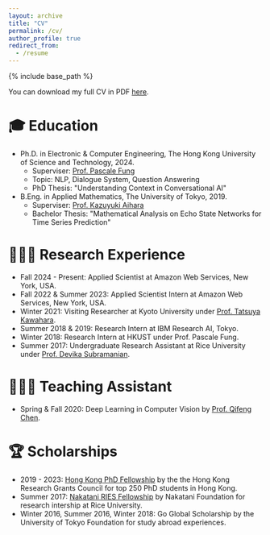 ```yaml
---
layout: archive
title: "CV"
permalink: /cv/
author_profile: true
redirect_from:
  - /resume
---
```


{% include base_path %}

You can download my full CV in PDF [here](http://etsukokuste.github.io/files/Etsuko_Ishii_Resume.pdf).

🎓 Education
======
* Ph.D. in Electronic & Computer Engineering, The Hong Kong University of Science and Technology, 2024. 
  * Superviser: [Prof. Pascale Fung](https://pascale.home.ece.ust.hk)
  * Topic: NLP, Dialogue System, Question Answering
  * PhD Thesis: "Understanding Context in Conversational AI"
* B.Eng. in Applied Mathematics, The University of Tokyo, 2019. 
  * Superviser: [Prof. Kazuyuki Aihara](https://ircn.jp/en/mission/people/kazuyuki_aihara)
  * Bachelor Thesis: "Mathematical Analysis on Echo State Networks for Time Series Prediction"



👩🏻‍💻 Research Experience
======
* Fall 2024 - Present: Applied Scientist at Amazon Web Services, New York, USA.
* Fall 2022 & Summer 2023: Applied Scientist Intern at Amazon Web Services, New York, USA.
* Winter 2021: Visiting Researcher at Kyoto University under [Prof. Tatsuya Kawahara](http://sap.ist.i.kyoto-u.ac.jp/EN/).
* Summer 2018 & 2019: Research Intern at IBM Research AI, Tokyo.
* Winter 2018: Research Intern at HKUST under Prof. Pascale Fung.
* Summer 2017: Undergraduate Research Assistant at Rice University under [Prof. Devika Subramanian](https://www.cs.rice.edu/~devika/).


👩🏻‍🏫 Teaching Assistant
======
* Spring & Fall 2020: Deep Learning in Computer Vision by [Prof. Qifeng Chen](https://cqf.io/index.html).



🏆 Scholarships
======
* 2019 - 2023: [Hong Kong PhD Fellowship](https://pg.ust.hk/prospective-students/scholarship-fees/hong-kong-phd-fellowship-scheme) by the the Hong Kong Research Grants Council for top 250 PhD students in Hong Kong.
* Summer 2017: [Nakatani RIES Fellowship](https://www.nakatani-foundation.jp/en/) by Nakatani Foundation for research intership at Rice University.
* Winter 2016, Summer 2016, Winter 2018: Go Global Scholarship by the University of Tokyo Foundation for study abroad experiences.